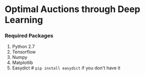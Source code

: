 # Optimal Auctions through Deep Learning

### Required Packages

1. Python 2.7 
1. Tensorflow
2. Numpy
3. Matplotlib
4. Easydict # `pip install easydict` if you don't have it
